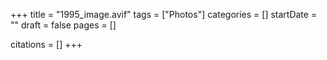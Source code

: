 +++
title = "1995_image.avif"
tags = ["Photos"]
categories = []
startDate = ""
draft = false
pages = []

citations = []
+++
